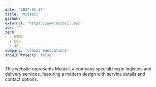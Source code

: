 ```yaml
---
date: '2024-01-17'
title: 'Mutasil'
github: ''
external: 'https://www.mutasil.me/'
ios: ''
tech:
  - HTML
  - CSS
  - JS
company: 'Clazzo Innovations'
showInProjects: false
---
```


This website represents Mutasil, a company specializing in logistics and delivery services, featuring a modern design with service details and contact options.
